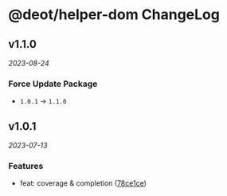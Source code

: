 # @deot/helper-dom ChangeLog

## v1.1.0

_2023-08-24_

### Force Update Package

- `1.0.1` -> `1.1.0`

## v1.0.1

_2023-07-13_

### Features

- feat: coverage & completion ([78ce1ce](https://github.com/deot/helper/commit/78ce1ce1b7a47dc436688d4e167e666cb70d435a))
